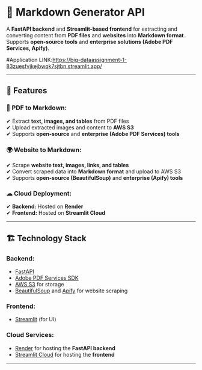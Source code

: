 # 📝 Markdown Generator API

A **FastAPI backend** and **Streamlit-based frontend** for extracting and converting content from **PDF files** and **websites** into **Markdown format**.  
Supports **open-source tools** and **enterprise solutions (Adobe PDF Services, Apify)**.

#Application LINK:https://big-dataassignment-1-83zuesfvjkejbwqk7sjtbn.streamlit.app/

---

## 🚀 Features

### 📄 PDF to Markdown:
✔ Extract **text, images, and tables** from PDF files  
✔ Upload extracted images and content to **AWS S3**  
✔ Supports **open-source** and **enterprise (Adobe PDF Services) tools**  

### 🌍 Website to Markdown:
✔ Scrape **website text, images, links, and tables**  
✔ Convert scraped data into **Markdown format** and upload to AWS S3  
✔ Supports **open-source (BeautifulSoup)** and **enterprise (Apify) tools**  

### ☁ Cloud Deployment:
✔ **Backend:** Hosted on **Render**  
✔ **Frontend:** Hosted on **Streamlit Cloud**  

---

## 🏗 Technology Stack

### **Backend:**
- [FastAPI](https://fastapi.tiangolo.com/)
- [Adobe PDF Services SDK](https://developer.adobe.com/document-services/apis/pdf-services/)
- [AWS S3](https://aws.amazon.com/s3/) for storage
- [BeautifulSoup](https://www.crummy.com/software/BeautifulSoup/) and [Apify](https://apify.com/) for website scraping

### **Frontend:**
- [Streamlit](https://streamlit.io/) (for UI)

### **Cloud Services:**
- [Render](https://render.com/) for hosting the **FastAPI backend**
- [Streamlit Cloud](https://streamlit.io/cloud) for hosting the **frontend**

---

